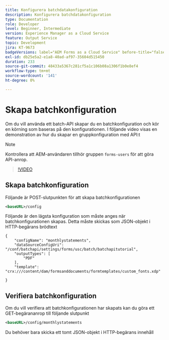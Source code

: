```yaml
---
title: Konfigurera batchdatakonfiguration
description: Konfigurera batchdatakonfiguration
type: Documentation
role: Developer
level: Beginner, Intermediate
version: Experience Manager as a Cloud Service
feature: Output Service
topic: Development
jira: KT-9673
badgeVersions: label="AEM Forms as a Cloud Service" before-title="false"
exl-id: db25e5a2-e1a8-40ad-af97-35604d515450
duration: 233
source-git-commit: 48433a5367c281cf5a1c106b08a1306f1b0e8ef4
workflow-type: tm+mt
source-wordcount: '141'
ht-degree: 0%

---
```


# Skapa batchkonfiguration

Om du vill använda ett batch-API skapar du en batchkonfiguration och kör en körning som baseras på den konfigurationen. I följande video visas en demonstration av hur du skapar en gruppkonfiguration med API:t

>[!NOTE]
>Kontrollera att AEM-användaren tillhör gruppen ```forms-users``` för att göra API-anrop.


>[!VIDEO](https://video.tv.adobe.com/v/340241?quality=12&learn=on)

## Skapa batchkonfiguration

Följande är POST-slutpunkten för att skapa batchkonfigurationen

```xml
<baseURL>/config
```

Följande är den lägsta konfiguration som måste anges när batchkonfigurationen skapas. Detta måste skickas som JSON-objekt i HTTP-begärans brödtext

```
{
    "configName": "monthlystatements",
    "dataSourceConfigUri": "/conf/batchapi/settings/forms/usc/batch/batchapitutorial",
    "outputTypes": [
        "PDF"
    ],
    "template": "crx:///content/dam/formsanddocuments/formtemplates/custom_fonts.xdp"

}
```

## Verifiera batchkonfiguration

Om du vill verifiera att batchkonfigurationen har skapats kan du göra ett GET-begärananrop till följande slutpunkt


```xml
<baseURL>/config/monthlystatements
```

Du behöver bara skicka ett tomt JSON-objekt i HTTP-begärans innehåll
